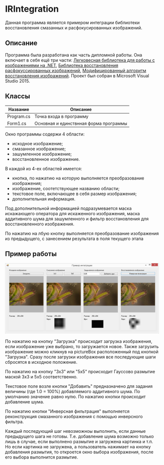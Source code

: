 # IRIntegration
Данная программа является примером интеграции библиотеки восстановления смазанных и расфокусированных изображений.


## Описание
Программа была разработана как часть дипломной работы. Она включает в себя ещё три части: 
[Легковесная библиотека для работы с изображениями на .NET](https://github.com/Kovnir/ImageEditor), 
[Библиотека восстановления расфокуссированных изображений](https://github.com/xsimbvx/ImageRecovery), [Модифицированный алгоритм восстановления изображений](https://github.com/Kovnir/DeblurModification). 
Проект был собран в Microsoft Visual Studio 2015.

## Классы
Название | Описание
------------ | -------------
Program.cs | Точка входа в программу
Form1.cs | Основная и единствнная форма программы

Окно программы содержи 4 области:
* исходное изображение;
* смазанное изображение;
* зашумленное изображение;
* восстановленное изображение.

В каждой из 4-ех областей имеется:
* кнопка, по нажатию на которую выполняется преобразование изображения;
* изображение, соотетствующее названию области;
* текстовое поле, включающее в себя размер изображения;
* дополнительная информация.

Под дополнительной информацией подразумевается маска искажающего оператора для искаженного изображения, маска аддитивного шума для зашумленного и фильтр восстановления для восстановленного изображения.

По нажатию на лбую кнопку выполняется преобразование изображения из предыдущего, с занесением результата в поля текущего этапа

## Пример работы

![Пример](https://github.com/xsimbvx/IRIntegration/blob/master/Images/Example_01.JPG "Example 1")

По нажатию на кнопку "Загрузка" происходит загрузка изображения, если изображение уже выбрано, то загружается новое. Также загрузить изображение можно кликнув на pictureBox расположенный под кнопкой "Загрузка". Сразу после загрузки изображения все последующие шаги сбросятся в исходное положение.

По нажатию на кнопку "3х3" или "5х5" происходит Гауссово размытие маской 3х3 и 5х5 соответственно.

Текстовое поле возле кнопки "Добавить" предназначено для задания величины (где 1.0 = 100%) добавляемого аддитивного шума. По умолчанию значение равно нулю. По нажатию кнопки происходит добавление шума.

По нажатию кнопки "Инверсная фильтрация" выполняется реконструкция смазанного изображения с помощью инверсного фильтра.

Каждый последующий шаг невозможноы выполнить, если данные предыдущего шага не готовы. Т.е. добавление шума возможно только лишь в случае, если выполнено размытие и загружена картинка и т.п. Но если картинка не загружена, а пользователь нажимает на кнопку добавления размытия, то откроется окно выбора изображения, после его выбора выполнится размытие.
